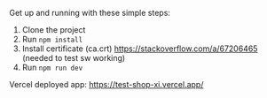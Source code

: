 Get up and running with these simple steps:

1. Clone the project
2. Run `npm install`
3. Install certificate (ca.crt) https://stackoverflow.com/a/67206465 (needed to test sw working)
4. Run `npm run dev`

Vercel deployed app: https://test-shop-xi.vercel.app/
